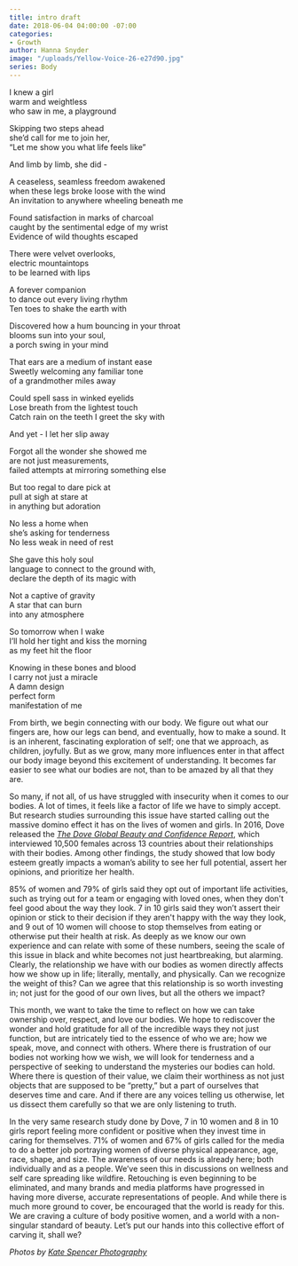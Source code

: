 ```yaml
---
title: intro draft
date: 2018-06-04 04:00:00 -07:00
categories:
- Growth
author: Hanna Snyder
image: "/uploads/Yellow-Voice-26-e27d90.jpg"
series: Body
---
```


I knew a girl  
warm and weightless  
who saw in me, a playground 

Skipping two steps ahead  
she’d call for me to join her,  
“Let me show you what life feels like”

And limb by limb, she did -

A ceaseless, seamless freedom awakened  
when these legs broke loose with the wind  
An invitation to anywhere wheeling beneath me

Found satisfaction in marks of charcoal  
caught by the sentimental edge of my wrist  
Evidence of wild thoughts escaped

There were velvet overlooks,  
electric mountaintops  
to be learned with lips

A forever companion  
to dance out every living rhythm  
Ten toes to shake the earth with

Discovered how a hum bouncing in your throat  
blooms sun into your soul,  
a porch swing in your mind

That ears are a medium of instant ease  
Sweetly welcoming any familiar tone  
of a grandmother miles away

Could spell sass in winked eyelids  
Lose breath from the lightest touch  
Catch rain on the teeth I greet the sky with

And yet - I let her slip away 

Forgot all the wonder she showed me  
are not just measurements,  
failed attempts at mirroring something else

But too regal to dare pick at  
pull at sigh at stare at  
in anything but adoration

No less a home when  
she’s asking for tenderness  
No less weak in need of rest

She gave this holy soul  
language to connect to the ground with,  
declare the depth of its magic with

Not a captive of gravity  
A star that can burn  
into any atmosphere

So tomorrow when I wake  
I’ll hold her tight and kiss the morning  
as my feet hit the floor

Knowing in these bones and blood  
I carry not just a miracle  
A damn design  
perfect form  
manifestation of me



From birth, we begin connecting with our body. We figure out what our fingers are, how our legs can bend, and eventually, how to make a sound. It is an inherent, fascinating exploration of self; one that we approach, as children, joyfully. But as we grow, many more influences enter in that affect our body image beyond this excitement of understanding. It becomes far easier to see what our bodies are not, than to be amazed by all that they are.

So many, if not all, of us have struggled with insecurity when it comes to our bodies. A lot of times, it feels like a factor of life we have to simply accept. But research studies surrounding this issue have started calling out the massive domino effect it has on the lives of women and girls. In 2016, Dove released the _[The Dove Global Beauty and Confidence Report](https://www.prnewswire.com/news-releases/new-dove-research-finds-beauty-pressures-up-and-women-and-girls-calling-for-change-583743391.html)_, which interviewed 10,500 females across 13 countries about their relationships with their bodies. Among other findings, the study showed that low body esteem greatly impacts a woman’s ability to see her full potential, assert her opinions, and prioritize her health.

85% of women and 79% of girls said they opt out of important life activities, such as trying out for a team or engaging with loved ones, when they don't feel good about the way they look. 7 in 10 girls said they won’t assert their opinion or stick to their decision if they aren't happy with the way they look, and 9 out of 10 women will choose to stop themselves from eating or otherwise put their health at risk. As deeply as we know our own experience and can relate with some of these numbers, seeing the scale of this issue in black and white becomes not just heartbreaking, but alarming. Clearly, the relationship we have with our bodies as women directly affects how we show up in life; literally, mentally, and physically. Can we recognize the weight of this? Can we agree that this relationship is so worth investing in; not just for the good of our own lives, but all the others we impact?

This month, we want to take the time to reflect on how we can take ownership over, respect, and love our bodies. We hope to rediscover the wonder and hold gratitude for all of the incredible ways they not just function, but are intricately tied to the essence of who we are; how we speak, move, and connect with others. Where there is frustration of our bodies not working how we wish, we will look for tenderness and a perspective of seeking to understand the mysteries our bodies can hold. Where there is question of their value, we claim their worthiness as not just objects that are supposed to be “pretty,” but a part of ourselves that deserves time and care. And if there are any voices telling us otherwise, let us dissect them carefully so that we are only listening to truth.
 
In the very same research study done by Dove, 7 in 10 women and 8 in 10 girls report feeling more confident or positive when they invest time in caring for themselves. 71% of women and 67% of girls called for the media to do a better job portraying women of diverse physical appearance, age, race, shape, and size. The awareness of our needs is already here; both individually and as a people. We’ve seen this in discussions on wellness and self care spreading like wildfire. Retouching is even beginning to be eliminated, and many brands and media platforms have progressed in having more diverse, accurate representations of people. And while there is much more ground to cover, be encouraged that the world is ready for this. We are craving a culture of body positive women, and a world with a non-singular standard of beauty. Let’s put our hands into this collective effort of carving it, shall we?

_Photos by [Kate Spencer Photography](http://katespencerphoto.com/)_